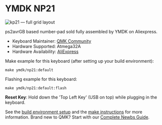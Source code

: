 # YMDK NP21

![kp21 &mdash; full grid layout](https://ae01.alicdn.com/kf/HTB1d.txfHsTMeJjSszhq6AGCFXaF.jpg?size=35021&height=662&width=1000&hash=62b3a453686e2154dc51a7af67495e28)

ps2avrGB based number-pad sold fully assembled by YMDK on Aliexpress.

* Keyboard Maintainer: [QMK Community](https://github.com/qmk)
* Hardware Supported: Atmega32A
* Hardware Availability: [AliExpress](https://www.aliexpress.com/item/21-Key-NPKC-Programmable-Cherry-MX-Kailh-Gateron-Switches-Mechanical-Keyboard-Numpad-Free-shipping/32812732361.html)

Make example for this keyboard (after setting up your build environment):

    make ymdk/np21:default

Flashing example for this keyboard:

    make ymdk/np21:default:flash

**Reset Key**: Hold down the 'Top Left Key' (USB on top) while plugging in the keyboard.

See the [build environment setup](https://docs.qmk.fm/#/getting_started_build_tools) and the [make instructions](https://docs.qmk.fm/#/getting_started_make_guide) for more information. Brand new to QMK? Start with our [Complete Newbs Guide](https://docs.qmk.fm/#/newbs).
